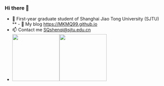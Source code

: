 ### Hi there 👋

<!--
**MKMQ99/MKMQ99** is a ✨ _special_ ✨ repository because its `README.md` (this file) appears on your GitHub profile.

Here are some ideas to get you started:

- 🔭 I’m currently working on ...
- 🌱 I’m currently learning ...
- 👯 I’m looking to collaborate on ...
- 🤔 I’m looking for help with ...
- 💬 Ask me about ...
- 📫 How to reach me: ...
- 😄 Pronouns: ...
- ⚡ Fun fact: ...
-->
- :school: First-year graduate student of Shanghai Jiao Tong University (SJTU)
** - :link: My blog https://MKMQ99.github.io
- :mailbox: Contact me SQshenqi@sjtu.edu.cn
- <img align="" height="150px" src="https://github-readme-stats-mu-one-30.vercel.app/api?username=MKMQ99&hide=contribs,prs,issues&theme=cobalt" /><img align="" height="150px" src="https://github-readme-stats-mu-one-30.vercel.app/api/top-langs/?username=MKMQ99&langs_count=8&hide=Jupyter%20Notebook,html,css,Vue,javascript&theme=cobalt&layout=compact" />

